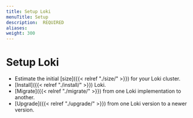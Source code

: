 ```yaml
---
title: Setup Loki
menuTitle: Setup
description:  REQUIRED
aliases:
weight: 300
---
```


# Setup Loki

- Estimate the initial [size]({{< relref "./size/" >}}) for your Loki cluster.
- [Install]({{< relref "./install/" >}}) Loki.
- [Migrate]({{< relref "./migrate/" >}}) from one Loki implementation to another.
- [Upgrade]({{< relref "./upgrade/" >}}) from one Loki version to a newer version.
